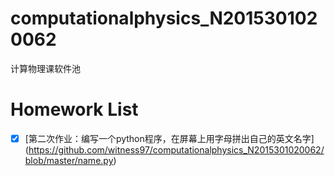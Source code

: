 # computationalphysics_N2015301020062
计算物理课软件池
# Homework List
 - [x] [第二次作业：编写一个python程序，在屏幕上用字母拼出自己的英文名字]
(https://github.com/witness97/computationalphysics_N2015301020062/blob/master/name.py)

